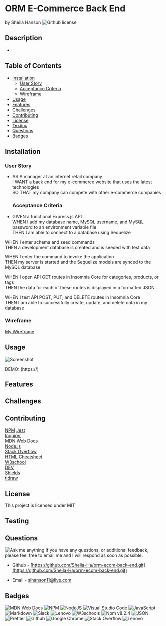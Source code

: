 # ORM E-Commerce Back End  <!-- omit from toc -->
by Sheila Hanson ![Github license](https://img.shields.io/badge/license-MIT-blue.svg)

## Description <!-- omit from toc -->
- 

## Table of Contents <!-- omit from toc -->
  
- [Installation](#installation)
  - [User Story](#user-story)
  - [Acceptance Criteria](#acceptance-criteria)
  - [Wireframe](#wireframe)
- [Usage](#usage)
- [Features](#features)
- [Challenges](#challenges)
- [Contributing](#contributing)
- [License](#license)
- [Testing](#testing)
- [Questions](#questions)
- [Badges](#badges)
    

## Installation

    
  
  ### User Story
* AS A manager at an internet retail company  
I WANT a back end for my e-commerce website that uses the latest technologies  
SO THAT my company can compete with other e-commerce companies  

    
  
  ### Acceptance Criteria
* GIVEN a functional Express.js API  
WHEN I add my database name, MySQL username, and MySQL password to an environment variable file  
THEN I am able to connect to a database using Sequelize  

WHEN I enter schema and seed commands  
THEN a development database is created and is seeded with test data  

WHEN I enter the command to invoke the application  
THEN my server is started and the Sequelize models are synced to the MySQL database  

WHEN I open API GET routes in Insomnia Core for categories, products, or tags  
THEN the data for each of these routes is displayed in a formatted JSON  

WHEN I test API POST, PUT, and DELETE routes in Insomnia Core  
THEN I am able to successfully create, update, and delete data in my database   


    
  
  ### Wireframe
  [My Wireframe]()
      
## Usage 
 

   ![Screenshot]()

  DEMO: (https://)

## Features


## Challenges


## Contributing
[NPM](https://www.npmjs.com/package/inquirer/v/8.2.4?activeTab=readme#installation) 
[Jest](https://jestjs.io/)  
[Inquirer](https://www.npmjs.com/package/inquirer/v/8.2.4)  
[MDN Web Docs](https://developer.mozilla.org/en-US/docs/Web)    
[Node.js](https://nodejs.org/docs/latest/api/)    
[Stack Overflow](https://stackoverflow.com/?newreg=67d94556b887449fa2885dadf54a5439)  
[HTML Cheatsheet](https://htmlcheatsheet.com/js/)  
[W3school](https://www.w3schools.com/)  
[DEV](https://dev.to/envoy_/150-badges-for-github-pnk#contact)  
[Shields](https://shields.io/)  
[tldraw](https://www.tldraw.com/)  

## License 
This project is licensed under MIT


## Testing


    

## Questions
![Ask me anything](https://img.shields.io/badge/Ask%20me-anything-1abc9c.svg)
If you have any questions, or additional feedback, please feel free to email me and I will respond as soon as possible.
    
* Github -
[https://github.com/Sheila-Ha/orm-ecom-back-end.git](https://github.com/Sheila-Ha/orm-ecom-back-end.git)

* Email -
slhanson11@live.com

## Badges
![MDN Web Docs](https://img.shields.io/badge/MDN_Web_Docs-black?style=for-the-badge&logo=mdnwebdocs&logoColor=white)  ![NPM](https://img.shields.io/badge/NPM-%23CB3837.svg?style=for-the-badge&logo=npm&logoColor=white)
![NodeJS](https://img.shields.io/badge/node.js-6DA55F?style=for-the-badge&logo=node.js&logoColor=white)  ![Visual Studio Code](https://img.shields.io/badge/Visual%20Studio%20Code-0078d7.svg?style=for-the-badge&logo=visual-studio-code&logoColor=white)
![JavaScript](https://img.shields.io/badge/javascript-%23323330.svg?style=for-the-badge&logo=javascript&logoColor=%23F7DF1E)  ![Markdown](https://img.shields.io/badge/markdown-%23000000.svg?style=for-the-badge&logo=markdown&logoColor=white)
![Slack](https://img.shields.io/badge/Slack-4A154B?style=for-the-badge&logo=slack&logoColor=white)  ![Lenovo](https://img.shields.io/badge/lenovo-E2231A?style=for-the-badge&logo=lenovo&logoColor=white)
![W3schools](https://img.shields.io/badge/W3Schools-04AA6D?style=for-the-badge&logo=W3Schools&logoColor=white)  ![Npm v8.2.4]((https://badgen.net/npm/v/express)(https://npmjs.com/package/express))
![JSON](https://img.shields.io/badge/json-5E5C5C?style=for-the-badge&logo=json&logoColor=red)  ![Prettier](https://img.shields.io/badge/prettier-1A2C34?style=for-the-badge&logo=prettier&logoColor=F7BA3E)
![Github](https://img.shields.io/badge/GitHub-100000?style=for-the-badge&logo=github&logoColor=white)  ![Google Chrome](https://img.shields.io/badge/Google_chrome-4285F4?style=for-the-badge&logo=Google-chrome&logoColor=white)
![Stack Overflow](https://img.shields.io/badge/Stack_Overflow-FE7A16?style=for-the-badge&logo=stack-overflow&logoColor=white)  ![Lenovo](https://img.shields.io/badge/lenovo%20laptop-E2231A?style=for-the-badge&logo=lenovo&logoColor=white)  


